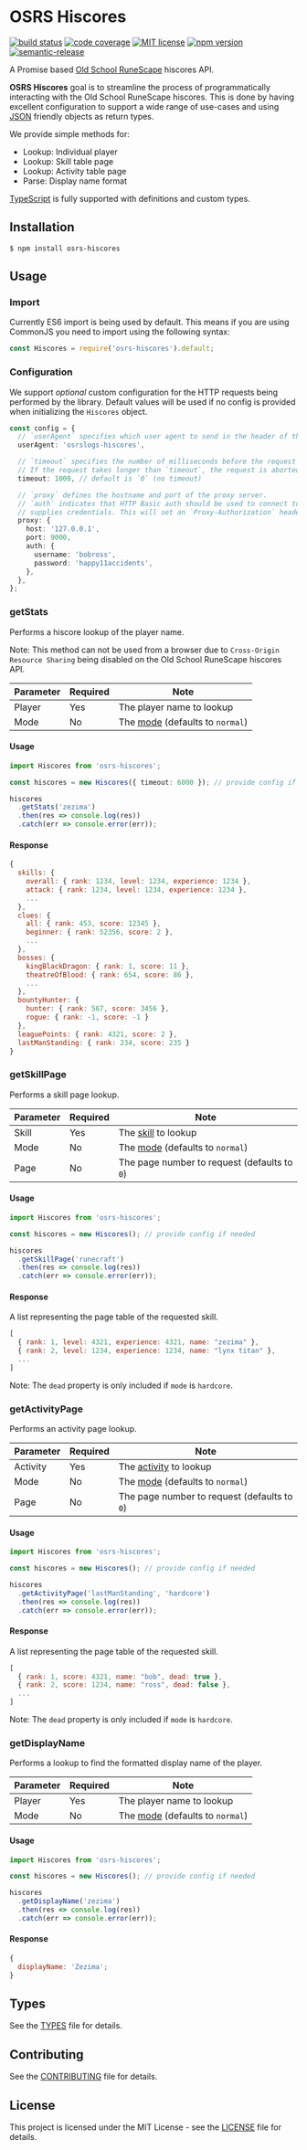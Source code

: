 # OSRS Hiscores

[![build status][build-badge]][build]
[![code coverage][coverage-badge]][coverage]
[![MIT license][license-badge]][license]
[![npm version][version-badge]][version]
[![semantic-release][release-badge]][release]

A Promise based [Old School RuneScape](https://oldschool.runescape.com) hiscores API.

**OSRS Hiscores** goal is to streamline the process of programmatically
interacting with the Old School RuneScape hiscores. This is done by having
excellent configuration to support a wide range of use-cases and using [JSON](https://en.wikipedia.org/wiki/JSON) friendly objects as return types.

We provide simple methods for:

- Lookup: Individual player
- Lookup: Skill table page
- Lookup: Activity table page
- Parse: Display name format

[TypeScript](https://www.typescriptlang.org) is fully supported with definitions and custom types.

## Installation

```
$ npm install osrs-hiscores
```

## Usage

### Import

Currently ES6 import is being used by default. This means if you are using CommonJS
you need to import using the following syntax:

```js
const Hiscores = require('osrs-hiscores').default;
```

### Configuration

We support _optional_ custom configuration for the HTTP requests being performed by the library. Default values will be used if no config is provided when initializing the `Hiscores` object.

```ts
const config = {
  // `userAgent` specifies which user agent to send in the header of the request
  userAgent: 'osrslogs-hiscores',

  // `timeout` specifies the number of milliseconds before the request times out.
  // If the request takes longer than `timeout`, the request is aborted.
  timeout: 1000, // default is `0` (no timeout)

  // `proxy` defines the hostname and port of the proxy server.
  // `auth` indicates that HTTP Basic auth should be used to connect to the proxy, and
  // supplies credentials. This will set an `Proxy-Authorization` header.
  proxy: {
    host: '127.0.0.1',
    port: 9000,
    auth: {
      username: 'bobross',
      password: 'happy11accidents',
    },
  },
};
```

### getStats

Performs a hiscore lookup of the player name.

Note: This method can not be used from a browser due to `Cross-Origin Resource Sharing` being disabled on the Old School RuneScape hiscores API.

| Parameter | Required | Note                                                   |
| --------- | -------- | ------------------------------------------------------ |
| Player    | Yes      | The player name to lookup                              |
| Mode      | No       | The [mode](docs/TYPES.md#Modes) (defaults to `normal`) |

#### Usage

```ts
import Hiscores from 'osrs-hiscores';

const hiscores = new Hiscores({ timeout: 6000 }); // provide config if needed

hiscores
  .getStats('zezima')
  .then(res => console.log(res))
  .catch(err => console.error(err));
```

#### Response

```js
{
  skills: {
    overall: { rank: 1234, level: 1234, experience: 1234 },
    attack: { rank: 1234, level: 1234, experience: 1234 },
    ...
  },
  clues: {
    all: { rank: 453, score: 12345 },
    beginner: { rank: 52356, score: 2 },
    ...
  },
  bosses: {
    kingBlackDragon: { rank: 1, score: 11 },
    theatreOfBlood: { rank: 654, score: 86 },
    ...
  },
  bountyHunter: {
    hunter: { rank: 567, score: 3456 },
    rogue: { rank: -1, score: -1 }
  },
  leaguePoints: { rank: 4321, score: 2 },
  lastManStanding: { rank: 234, score: 235 }
}
```

### getSkillPage

Performs a skill page lookup.

| Parameter | Required | Note                                                   |
| --------- | -------- | ------------------------------------------------------ |
| Skill     | Yes      | The [skill](docs/TYPES.md#Skills) to lookup            |
| Mode      | No       | The [mode](docs/TYPES.md#Modes) (defaults to `normal`) |
| Page      | No       | The page number to request (defaults to `0`)           |

#### Usage

```ts
import Hiscores from 'osrs-hiscores';

const hiscores = new Hiscores(); // provide config if needed

hiscores
  .getSkillPage('runecraft')
  .then(res => console.log(res))
  .catch(err => console.error(err));
```

#### Response

A list representing the page table of the requested skill.

```js
[
  { rank: 1, level: 4321, experience: 4321, name: "zezima" },
  { rank: 2, level: 1234, experience: 1234, name: "lynx titan" },
  ...
]
```

Note: The `dead` property is only included if `mode` is `hardcore`.

### getActivityPage

Performs an activity page lookup.

| Parameter | Required | Note                                                   |
| --------- | -------- | ------------------------------------------------------ |
| Activity  | Yes      | The [activity](docs/TYPES.md#Activities) to lookup     |
| Mode      | No       | The [mode](docs/TYPES.md#Modes) (defaults to `normal`) |
| Page      | No       | The page number to request (defaults to `0`)           |

#### Usage

```ts
import Hiscores from 'osrs-hiscores';

const hiscores = new Hiscores(); // provide config if needed

hiscores
  .getActivityPage('lastManStanding', 'hardcore')
  .then(res => console.log(res))
  .catch(err => console.error(err));
```

#### Response

A list representing the page table of the requested skill.

```js
[
  { rank: 1, score: 4321, name: "bob", dead: true },
  { rank: 2, score: 1234, name: "ross", dead: false },
  ...
]
```

Note: The `dead` property is only included if `mode` is `hardcore`.

### getDisplayName

Performs a lookup to find the formatted display name of the player.

| Parameter | Required | Note                                                   |
| --------- | -------- | ------------------------------------------------------ |
| Player    | Yes      | The player name to lookup                              |
| Mode      | No       | The [mode](docs/TYPES.md#Modes) (defaults to `normal`) |

#### Usage

```ts
import Hiscores from 'osrs-hiscores';

const hiscores = new Hiscores(); // provide config if needed

hiscores
  .getDisplayName('zezima')
  .then(res => console.log(res))
  .catch(err => console.error(err));
```

#### Response

```js
{
  displayName: 'Zezima';
}
```

## Types

See the [TYPES](docs/TYPES.md) file for details.

## Contributing

See the [CONTRIBUTING](CONTRIBUTING.md) file for details.

## License

This project is licensed under the MIT License - see the [LICENSE](LICENSE) file for details.

<!-- badges -->

[build-badge]: https://img.shields.io/github/workflow/status/osrslogs/osrs-hiscores/CI/master
[build]: https://github.com/osrslogs/osrs-hiscores/actions?query=branch%3Amaster
[coverage-badge]: https://img.shields.io/codecov/c/github/osrslogs/osrs-hiscores/master
[coverage]: https://codecov.io/github/osrslogs/osrs-hiscores/branch/master
[license-badge]: https://img.shields.io/badge/license-MIT-blue.svg
[license]: LICENSE
[version-badge]: https://img.shields.io/npm/v/osrs-hiscores
[version]: https://www.npmjs.com/package/osrs-hiscores
[release-badge]: https://img.shields.io/badge/%20%20%F0%9F%93%A6%F0%9F%9A%80-semantic--release-e10079.svg
[release]: https://github.com/semantic-release/semantic-release
